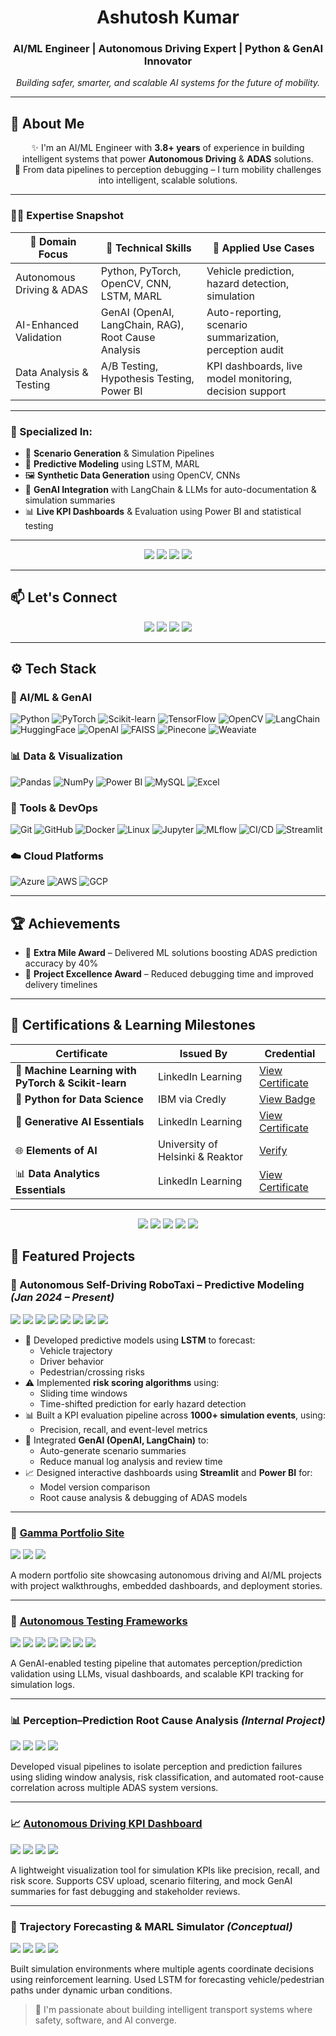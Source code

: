 <h1 align="center">Ashutosh Kumar</h1>
<h3 align="center">AI/ML Engineer | Autonomous Driving Expert | Python & GenAI Innovator</h3>
<p align="center"><i>Building safer, smarter, and scalable AI systems for the future of mobility.</i></p>

---

## 🧠 About Me

<div align="center">

✨ I'm an AI/ML Engineer with **3.8+ years** of experience in building intelligent systems that power **Autonomous Driving** & **ADAS** solutions.  
🚗 From data pipelines to perception debugging – I turn mobility challenges into intelligent, scalable solutions.

</div>

---

### 👨‍💻 Expertise Snapshot

| 🔧 Domain Focus | 🧠 Technical Skills | 🚀 Applied Use Cases |
|----------------|--------------------|----------------------|
| Autonomous Driving & ADAS | Python, PyTorch, OpenCV, CNN, LSTM, MARL | Vehicle prediction, hazard detection, simulation |
| AI-Enhanced Validation | GenAI (OpenAI, LangChain, RAG), Root Cause Analysis | Auto-reporting, scenario summarization, perception audit |
| Data Analysis & Testing | A/B Testing, Hypothesis Testing, Power BI | KPI dashboards, live model monitoring, decision support |

---

### 🧩 Specialized In:
- 🧪 **Scenario Generation** & Simulation Pipelines  
- 🧠 **Predictive Modeling** using LSTM, MARL  
- 🖼️ **Synthetic Data Generation** using OpenCV, CNNs  
- 🤖 **GenAI Integration** with LangChain & LLMs for auto-documentation & simulation summaries  
- 📊 **Live KPI Dashboards** & Evaluation using Power BI and statistical testing

---

<p align="center">
  <img src="https://img.shields.io/badge/AI%2FML-Expertise-informational?style=for-the-badge&logo=python&logoColor=white&color=blue"/>
  <img src="https://img.shields.io/badge/Autonomous%20Driving-3.8%2B%20Years-green?style=for-the-badge&logo=car&logoColor=white"/>
  <img src="https://img.shields.io/badge/GenAI%20%26%20LLMs-LangChain%20%7C%20OpenAI-purple?style=for-the-badge&logo=openai&logoColor=white"/>
  <img src="https://img.shields.io/badge/KPI%20Dashboards-Power%20BI%20%7C%20A%2FB%20Testing-yellow?style=for-the-badge&logo=powerbi&logoColor=black"/>
</p>

---
## 📫 Let's Connect

<p align="center">
  <a href="https://www.linkedin.com/in/ashutoshrskiaa"><img src="https://img.shields.io/badge/LinkedIn-blue?style=for-the-badge&logo=linkedin&logoColor=white"/></a>
  <a href="mailto:ashutoshrskiaa@gmail.com"><img src="https://img.shields.io/badge/Gmail-D14836?style=for-the-badge&logo=gmail&logoColor=white"/></a>
  <a href="https://github.com/rskiaa"><img src="https://img.shields.io/badge/GitHub-000?style=for-the-badge&logo=github&logoColor=white"/></a>
  <a href="https://autonomous-driving-innov-d7ai06c.gamma.site/ashutoshkumar"><img src="https://img.shields.io/badge/Portfolio-000?style=for-the-badge&logo=About.me&logoColor=white"/></a>
</p>

---
## ⚙️ Tech Stack

### 🧠 AI/ML & GenAI  
![Python](https://img.shields.io/badge/Python-3670A0?style=flat&logo=python&logoColor=ffdd54)
![PyTorch](https://img.shields.io/badge/PyTorch-EE4C2C?style=flat&logo=pytorch&logoColor=white)
![Scikit-learn](https://img.shields.io/badge/Scikit--learn-F7931E?style=flat&logo=scikit-learn&logoColor=white)
![TensorFlow](https://img.shields.io/badge/TensorFlow-FF6F00?style=flat&logo=tensorflow&logoColor=white)
![OpenCV](https://img.shields.io/badge/OpenCV-27338e?style=flat&logo=opencv&logoColor=white)
![LangChain](https://img.shields.io/badge/LangChain-000000?style=flat&logo=LangChain&logoColor=white)
![HuggingFace](https://img.shields.io/badge/HuggingFace-FCC624?style=flat&logo=huggingface&logoColor=black)
![OpenAI](https://img.shields.io/badge/OpenAI-412991?style=flat&logo=openai&logoColor=white)
![FAISS](https://img.shields.io/badge/FAISS-005571?style=flat&logo=meta&logoColor=white)
![Pinecone](https://img.shields.io/badge/Pinecone-03A9F4?style=flat&logoColor=white)
![Weaviate](https://img.shields.io/badge/Weaviate-ff5f00?style=flat&logoColor=white)


### 📊 Data & Visualization  
![Pandas](https://img.shields.io/badge/Pandas-150458?style=flat&logo=pandas&logoColor=white)
![NumPy](https://img.shields.io/badge/NumPy-013243?style=flat&logo=numpy&logoColor=white)
![Power BI](https://img.shields.io/badge/Power%20BI-F2C811?style=flat&logo=powerbi&logoColor=black)
![MySQL](https://img.shields.io/badge/MySQL-00758F?style=flat&logo=mysql&logoColor=white)
![Excel](https://img.shields.io/badge/Excel-217346?style=flat&logo=microsoft-excel&logoColor=white)


### 🧰 Tools & DevOps  
![Git](https://img.shields.io/badge/Git-F05032?style=flat&logo=git&logoColor=white)
![GitHub](https://img.shields.io/badge/GitHub-181717?style=flat&logo=github&logoColor=white)
![Docker](https://img.shields.io/badge/Docker-2496ED?style=flat&logo=docker&logoColor=white)
![Linux](https://img.shields.io/badge/Linux-FCC624?style=flat&logo=linux&logoColor=black)
![Jupyter](https://img.shields.io/badge/Jupyter-F37626?style=flat&logo=jupyter&logoColor=white)
![MLflow](https://img.shields.io/badge/MLflow-0194E2?style=flat&logo=mlflow&logoColor=white)
![CI/CD](https://img.shields.io/badge/CI%2FCD-blue?style=flat&logo=githubactions&logoColor=white)
![Streamlit](https://img.shields.io/badge/Streamlit-FF4B4B?style=flat&logo=streamlit&logoColor=white)

### ☁️ Cloud Platforms  
![Azure](https://img.shields.io/badge/Azure-0078D4?style=flat&logo=microsoft-azure&logoColor=white)
![AWS](https://img.shields.io/badge/AWS-FF9900?style=flat&logo=amazon-aws&logoColor=white)
![GCP](https://img.shields.io/badge/GCP-4285F4?style=flat&logo=google-cloud&logoColor=white)

---

## 🏆 Achievements

- 🥇 **Extra Mile Award** – Delivered ML solutions boosting ADAS prediction accuracy by 40%
- 🥈 **Project Excellence Award** – Reduced debugging time and improved delivery timelines

---

## 📜 Certifications & Learning Milestones

| Certificate | Issued By | Credential |
|------------|-----------|------------|
| 🧠 **Machine Learning with PyTorch & Scikit-learn** | LinkedIn Learning | [View Certificate](https://www.linkedin.com/learning/certificates/e5dbdd80fcf133153b9b7cfb1d3040a90374849d9f9dfedb3440b42cb830062d) |
| 🐍 **Python for Data Science** | IBM via Credly | [View Badge](https://www.credly.com/badges/fddef4a6-142f-43e3-ab50-f82ee36d169a/public_url) |
| 🤖 **Generative AI Essentials** | LinkedIn Learning | [View Certificate](https://www.linkedin.com/learning/certificates/80b734a790bd434390adc546f888b5c2d64c5b0a40f33183bb756387a7527002) |
| 🌐 **Elements of AI** | University of Helsinki & Reaktor | [Verify](https://certificates.mooc.fi/validate/fhhzj5vl5a) |
| 📊 **Data Analytics Essentials** | LinkedIn Learning | [View Certificate](https://www.linkedin.com/learning/certificates/4ef1db1672430b21353d27e575d38a71c9fef4520e676356752b3ffe8846b312) |

---

<p align="center">
  <img src="https://img.shields.io/badge/Machine%20Learning-PyTorch%20%26%20Scikit--learn-EE4C2C?style=for-the-badge&logo=pytorch&logoColor=white"/>
  <img src="https://img.shields.io/badge/Python%20for%20Data%20Science-IBM-3670A0?style=for-the-badge&logo=python&logoColor=ffdd54"/>
  <img src="https://img.shields.io/badge/Generative%20AI%20Essentials-OpenAI-412991?style=for-the-badge&logo=openai&logoColor=white"/>
  <img src="https://img.shields.io/badge/Elements%20of%20AI-Helsinki-000000?style=for-the-badge&logo=mooc&logoColor=white"/>
  <img src="https://img.shields.io/badge/Data%20Analytics%20Essentials-LinkedIn%20Learning-0077B5?style=for-the-badge&logo=linkedin&logoColor=white"/>
</p>

## 📌 Featured Projects

### 🚕 Autonomous Self-Driving RoboTaxi – Predictive Modeling *(Jan 2024 – Present)*  
<p>
  <img src="https://img.shields.io/badge/Python-3670A0?style=flat&logo=python&logoColor=ffdd54"/>
  <img src="https://img.shields.io/badge/PyTorch-EE4C2C?style=flat&logo=pytorch&logoColor=white"/>
  <img src="https://img.shields.io/badge/Streamlit-FF4B4B?style=flat&logo=streamlit&logoColor=white"/>
  <img src="https://img.shields.io/badge/Pandas-150458?style=flat&logo=pandas&logoColor=white"/>
  <img src="https://img.shields.io/badge/PowerBI-F2C811?style=flat&logo=powerbi&logoColor=black"/>
  <img src="https://img.shields.io/badge/OpenCV-27338e?style=flat&logo=opencv&logoColor=white"/>
  <img src="https://img.shields.io/badge/OpenAI-412991?style=flat&logo=openai&logoColor=white"/>
  <img src="https://img.shields.io/badge/LangChain-000000?style=flat&logo=LangChain&logoColor=white"/>
</p>

- 🔮 Developed predictive models using **LSTM** to forecast:
  - Vehicle trajectory
  - Driver behavior
  - Pedestrian/crossing risks
- ⚠️ Implemented **risk scoring algorithms** using:
  - Sliding time windows  
  - Time-shifted prediction for early hazard detection
- 📊 Built a KPI evaluation pipeline across **1000+ simulation events**, using:
  - Precision, recall, and event-level metrics
- 🤖 Integrated **GenAI (OpenAI, LangChain)** to:
  - Auto-generate scenario summaries
  - Reduce manual log analysis and review time
- 📈 Designed interactive dashboards using **Streamlit** and **Power BI** for:
  - Model version comparison
  - Root cause analysis & debugging of ADAS models

---

### 🔗 [Gamma Portfolio Site](https://autonomous-driving-innov-d7ai06c.gamma.site/ashutoshkumar)
<p>
  <img src="https://img.shields.io/badge/Streamlit-FF4B4B?style=flat&logo=streamlit&logoColor=white"/>
  <img src="https://img.shields.io/badge/Markdown-000000?style=flat&logo=markdown&logoColor=white"/>
  <img src="https://img.shields.io/badge/Gamma-00C853?style=flat&logoColor=white"/>
</p>

A modern portfolio site showcasing autonomous driving and AI/ML projects with project walkthroughs, embedded dashboards, and deployment stories.

---

### 🧪 [Autonomous Testing Frameworks](https://github.com/rskiaa/gamma-site)
<p>
  <img src="https://img.shields.io/badge/Python-3670A0?style=flat&logo=python&logoColor=ffdd54"/>
  <img src="https://img.shields.io/badge/OpenCV-27338e?style=flat&logo=opencv&logoColor=white"/>
  <img src="https://img.shields.io/badge/PyTorch-EE4C2C?style=flat&logo=pytorch&logoColor=white"/>
  <img src="https://img.shields.io/badge/Streamlit-FF4B4B?style=flat&logo=streamlit&logoColor=white"/>
  <img src="https://img.shields.io/badge/MLflow-0194E2?style=flat&logo=mlflow&logoColor=white"/>
  <img src="https://img.shields.io/badge/OpenAI-412991?style=flat&logo=openai&logoColor=white"/>
  <img src="https://img.shields.io/badge/HuggingFace-FCC624?style=flat&logo=huggingface&logoColor=black"/>
</p>

A GenAI-enabled testing pipeline that automates perception/prediction validation using LLMs, visual dashboards, and scalable KPI tracking for simulation logs.

---

### 📊 Perception–Prediction Root Cause Analysis *(Internal Project)*
<p>
  <img src="https://img.shields.io/badge/Python-3670A0?style=flat&logo=python&logoColor=ffdd54"/>
  <img src="https://img.shields.io/badge/PowerBI-F2C811?style=flat&logo=powerbi&logoColor=black"/>
  <img src="https://img.shields.io/badge/Pandas-150458?style=flat&logo=pandas&logoColor=white"/>
  <img src="https://img.shields.io/badge/NumPy-013243?style=flat&logo=numpy&logoColor=white"/>
</p>

Developed visual pipelines to isolate perception and prediction failures using sliding window analysis, risk classification, and automated root-cause correlation across multiple ADAS system versions.

---

### 📈 [Autonomous Driving KPI Dashboard](https://github.com/rskiaa/robo-dashboard)
<p>
  <img src="https://img.shields.io/badge/Python-3670A0?style=flat&logo=python&logoColor=ffdd54"/>
  <img src="https://img.shields.io/badge/Streamlit-FF4B4B?style=flat&logo=streamlit&logoColor=white"/>
  <img src="https://img.shields.io/badge/Pandas-150458?style=flat&logo=pandas&logoColor=white"/>
  <img src="https://img.shields.io/badge/Matplotlib-11557C?style=flat&logo=matplotlib&logoColor=white"/>
</p>

A lightweight visualization tool for simulation KPIs like precision, recall, and risk score. Supports CSV upload, scenario filtering, and mock GenAI summaries for fast debugging and stakeholder reviews.

---

### 🧠 Trajectory Forecasting & MARL Simulator *(Conceptual)*
<p>
  <img src="https://img.shields.io/badge/Python-3670A0?style=flat&logo=python&logoColor=ffdd54"/>
  <img src="https://img.shields.io/badge/PyTorch-EE4C2C?style=flat&logo=pytorch&logoColor=white"/>
  <img src="https://img.shields.io/badge/LSTM-6A1B9A?style=flat"/>
  <img src="https://img.shields.io/badge/Multi--Agent%20RL-004D40?style=flat&logoColor=white"/>
</p>

Built simulation environments where multiple agents coordinate decisions using reinforcement learning. Used LSTM for forecasting vehicle/pedestrian paths under dynamic urban conditions.

> 🚀 I'm passionate about building intelligent transport systems where safety, software, and AI converge.
